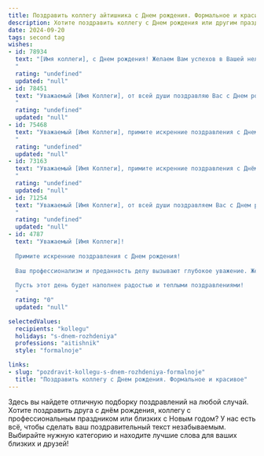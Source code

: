 ```yaml
---
title: Поздравить коллегу айтишника c Днем рождения. Формальное и красивое
description: Хотите поздравить коллегу c Днем рождения или другим праздником? Наш ИИ создаст незабываемое поздравление, а вы обязательно выделитесь среди других.  
date: 2024-09-20
tags: second tag
wishes:
- id: 78934
  text: "[Имя коллеги], с Днем рождения! Желаем Вам успехов в Вашей нелёгкой, но увлекательной профессии айтишника, новых интересных проектов,  устойчивого интернет-соединения и  безоблачного кодирования! Пусть Ваш профессиональный путь будет  ярким и полным вдохновения!
  "
  rating: "undefined"
  updated: "null"
- id: 78451
  text: "Уважаемый [Имя Коллеги], от всей души поздравляю Вас с Днем рождения! Желаю Вам крепкого здоровья, неиссякаемой энергии, новых творческих и профессиональных успехов в сфере информационных технологий. Пусть Ваша работа приносит удовлетворение и вдохновение, а личная жизнь будет наполнена радостью и гармонией.
  "
  rating: "undefined"
  updated: "null"
- id: 75468
  text: "Уважаемый [Имя Коллеги], примите искренние поздравления с Днем рождения! Желаем Вам профессиональных успехов, интересных задач и новых, смелых идей в сфере IT. Пусть Ваш код всегда будет безупречен, а работа приносит удовольствие и удовлетворение. Счастья, здоровья и всего самого наилучшего!
  "
  rating: "undefined"
  updated: "null"
- id: 73163
  text: "Уважаемый [Имя Коллеги], примите искренние поздравления с Днём рождения! Желаю Вам профессиональных успехов в сфере IT, новых интересных задач и вдохновения для их решения, а также крепкого здоровья, благополучия и ярких впечатлений!
  "
  rating: "undefined"
  updated: "null"
- id: 71254
  text: "Уважаемый [Имя Коллеги], от всей души поздравляем Вас с Днем рождения! Желаем Вам крепкого здоровья, неиссякаемой энергии, творческого вдохновения в Вашей сфере деятельности. Пусть Ваша профессиональная жизнь будет богата на интересные задачи, а Ваше  личное время  - на яркие радости. Счастья Вам и благополучия!
  "
  rating: "undefined"
  updated: "null"
- id: 4787
  text: "Уважаемый [Имя Коллеги]!
  
  Примите искренние поздравления с Днем рождения!
  
  Ваш профессионализм и преданность делу вызывают глубокое уважение. Желаем Вам дальнейших успехов в Вашей важной сфере, интересных проектов и неиссякаемого вдохновения.
  
  Пусть этот день будет наполнен радостью и теплыми поздравлениями!
  "
  rating: "0"
  updated: "null"

selectedValues:
  recipients: "kollegu"
  holidays: "s-dnem-rozhdeniya"
  professions: "aitishnik"
  style: "formalnoje"

links:
- slug: "pozdravit-kollegu-s-dnem-rozhdeniya-formalnoje"
  title: "Поздравить коллегу c Днем рождения. Формальное и красивое"
---
```


Здесь вы найдете отличную подборку поздравлений на любой случай. 
Хотите поздравить друга с днём рождения, коллегу с профессиональным праздником или близких с Новым годом? У нас есть всё, чтобы сделать ваш поздравительный текст незабываемым. Выбирайте нужную категорию и находите лучшие слова для ваших близких и друзей!

